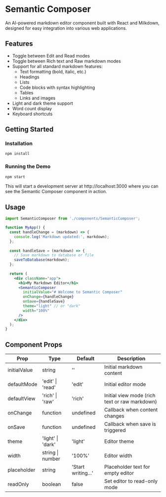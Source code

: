 # Semantic Composer

An AI-powered markdown editor component built with React and Milkdown, designed for easy integration into various web applications.

## Features

- Toggle between Edit and Read modes
- Toggle between Rich text and Raw markdown modes
- Support for all standard markdown features:
  - Text formatting (bold, italic, etc.)
  - Headings
  - Lists
  - Code blocks with syntax highlighting
  - Tables
  - Links and images
- Light and dark theme support
- Word count display
- Keyboard shortcuts

## Getting Started

### Installation

```bash
npm install
```

### Running the Demo

```bash
npm start
```

This will start a development server at http://localhost:3000 where you can see the Semantic Composer component in action.

## Usage

```jsx
import SemanticComposer from './components/SemanticComposer';

function MyApp() {
  const handleChange = (markdown) => {
    console.log('Markdown updated:', markdown);
  };
  
  const handleSave = (markdown) => {
    // Save markdown to database or file
    saveToDatabase(markdown);
  };
  
  return (
    <div className="app">
      <h1>My Markdown Editor</h1>
      <SemanticComposer
        initialValue="# Welcome to Semantic Composer"
        onChange={handleChange}
        onSave={handleSave}
        theme="light" // or "dark"
        width="100%"
      />
    </div>
  );
}
```

## Component Props

| Prop | Type | Default | Description |
|------|------|---------|-------------|
| initialValue | string | '' | Initial markdown content |
| defaultMode | 'edit' \| 'read' | 'edit' | Initial editor mode |
| defaultView | 'rich' \| 'raw' | 'rich' | Initial view mode (rich text or raw markdown) |
| onChange | function | undefined | Callback when content changes |
| onSave | function | undefined | Callback when save is triggered |
| theme | 'light' \| 'dark' | 'light' | Editor theme |
| width | string \| number | '100%' | Editor width |
| placeholder | string | 'Start writing...' | Placeholder text for empty editor |
| readOnly | boolean | false | Set editor to read-only mode |
